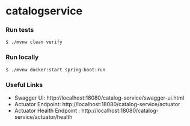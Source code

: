 # catalogservice

### Run tests
`$ ./mvnw clean verify`

### Run locally
`$ ./mvnw docker:start spring-boot:run`


### Useful Links
* Swagger UI: http://localhost:18080/catalog-service/swagger-ui.html
* Actuator Endpoint: http://localhost:18080/catalog-service/actuator
* Actuator Health Endpoint : http://localhost:18080/catalog-service/actuator/health
